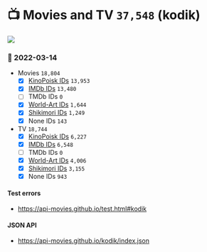 # :tv: Movies and TV `37,548` (kodik)

<a href="https://API-Movies.github.io"><img src="https://API-Movies.github.io/banner.png?cache"></a>

### :date: 2022-03-14
- Movies `18,804`
  - [x] <a href="https://API-Movies.github.io/kodik/movie_kinopoisk_ids.json">KinoPoisk IDs</a> `13,953`
  - [x] <a href="https://API-Movies.github.io/kodik/movie_imdb_ids.json">IMDb IDs</a> `13,480`
  - [ ] TMDb IDs `0`
  - [x] <a href="https://API-Movies.github.io/kodik/movie_world_art_ids.json">World-Art IDs</a> `1,644`
  - [x] <a href="https://API-Movies.github.io/kodik/movie_shikimori_ids.json">Shikimori IDs</a> `1,249`
  - [x] None IDs `143`
- TV `18,744`
  - [x] <a href="https://API-Movies.github.io/kodik/tv_kinopoisk_ids.json">KinoPoisk IDs</a> `6,227`
  - [x] <a href="https://API-Movies.github.io/kodik/tv_imdb_ids.json">IMDb IDs</a> `6,548`
  - [ ] TMDb IDs `0`
  - [x] <a href="https://API-Movies.github.io/kodik/tv_world_art_ids.json">World-Art IDs</a> `4,006`
  - [x] <a href="https://API-Movies.github.io/kodik/tv_shikimori_ids.json">Shikimori IDs</a> `3,155`
  - [x] None IDs `943`
#### Test errors
- <a href='https://api-movies.github.io/test.html#kodik'>https://api-movies.github.io/test.html#kodik</a>
#### JSON API
- <a href='https://api-movies.github.io/kodik/index.json'>https://api-movies.github.io/kodik/index.json</a>
